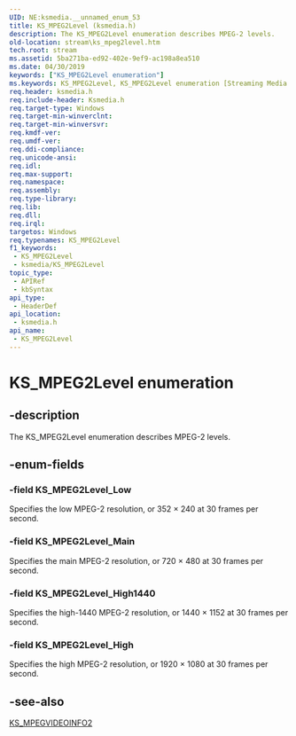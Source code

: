 ```yaml
---
UID: NE:ksmedia.__unnamed_enum_53
title: KS_MPEG2Level (ksmedia.h)
description: The KS_MPEG2Level enumeration describes MPEG-2 levels.
old-location: stream\ks_mpeg2level.htm
tech.root: stream
ms.assetid: 5ba271ba-ed92-402e-9ef9-ac198a8ea510
ms.date: 04/30/2019
keywords: ["KS_MPEG2Level enumeration"]
ms.keywords: KS_MPEG2Level, KS_MPEG2Level enumeration [Streaming Media Devices], KS_MPEG2Level_High, KS_MPEG2Level_High1440, KS_MPEG2Level_Low, KS_MPEG2Level_Main, ksmedia/KS_MPEG2Level, ksmedia/KS_MPEG2Level_High, ksmedia/KS_MPEG2Level_High1440, ksmedia/KS_MPEG2Level_Low, ksmedia/KS_MPEG2Level_Main, stream.ks_mpeg2level, vidcapstruct_a97daeef-93e4-4ded-98dc-f583c1893095.xml
req.header: ksmedia.h
req.include-header: Ksmedia.h
req.target-type: Windows
req.target-min-winverclnt: 
req.target-min-winversvr: 
req.kmdf-ver: 
req.umdf-ver: 
req.ddi-compliance: 
req.unicode-ansi: 
req.idl: 
req.max-support: 
req.namespace: 
req.assembly: 
req.type-library: 
req.lib: 
req.dll: 
req.irql: 
targetos: Windows
req.typenames: KS_MPEG2Level
f1_keywords:
 - KS_MPEG2Level
 - ksmedia/KS_MPEG2Level
topic_type:
 - APIRef
 - kbSyntax
api_type:
 - HeaderDef
api_location:
 - ksmedia.h
api_name:
 - KS_MPEG2Level
---
```


# KS_MPEG2Level enumeration


## -description

The KS_MPEG2Level enumeration describes MPEG-2 levels.

## -enum-fields

### -field KS_MPEG2Level_Low

Specifies the low MPEG-2 resolution, or 352 × 240 at 30 frames per second.

### -field KS_MPEG2Level_Main

Specifies the main MPEG-2 resolution, or 720 × 480 at 30 frames per second.

### -field KS_MPEG2Level_High1440

Specifies the high-1440 MPEG-2 resolution, or 1440 × 1152 at 30 frames per second.

### -field KS_MPEG2Level_High

Specifies the high MPEG-2 resolution, or 1920 × 1080 at 30 frames per second.

## -see-also

<a href="https://docs.microsoft.com/windows-hardware/drivers/ddi/ksmedia/ns-ksmedia-tagks_mpegvideoinfo2">KS_MPEGVIDEOINFO2</a>

